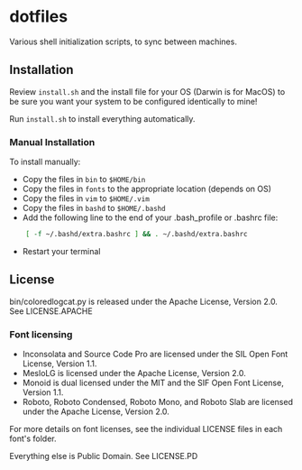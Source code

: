 # dotfiles

Various shell initialization scripts, to sync between machines.

## Installation

Review `install.sh` and the install file for your OS (Darwin is for MacOS) to
be sure you want your system to be configured identically to mine!

Run `install.sh` to install everything automatically.

### Manual Installation

To install manually:

* Copy the files in `bin` to `$HOME/bin`
* Copy the files in `fonts` to the appropriate location (depends on OS)
* Copy the files in `vim` to `$HOME/.vim`
* Copy the files in `bashd` to `$HOME/.bashd`
* Add the following line to the end of your .bash_profile or .bashrc file:

```bash
    [ -f ~/.bashd/extra.bashrc ] && . ~/.bashd/extra.bashrc
```

* Restart your terminal

## License

bin/coloredlogcat.py is released under the Apache License, Version 2.0. See LICENSE.APACHE

### Font licensing

* Inconsolata and Source Code Pro are licensed under the SIL Open Font License, Version 1.1.
* MesloLG is licensed under the Apache License, Version 2.0.
* Monoid is dual licensed under the MIT and the SIF Open Font License, Version 1.1.
* Roboto, Roboto Condensed, Roboto Mono, and Roboto Slab are licensed under the Apache License, Version 2.0.

For more details on font licenses, see the individual LICENSE files in each font's folder.

Everything else is Public Domain. See LICENSE.PD
